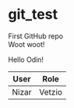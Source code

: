 # git_test
First GitHub repo  
Woot woot!

Hello Odin!

| User | Role  |
| ---- | ----- |
| Nizar| Vetzio|